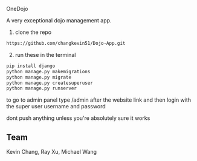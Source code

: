 OneDojo

A very exceptional dojo management app.

1. clone the repo
  ```bash
https://github.com/changkevin51/Dojo-App.git
```
2. run these in the terminal

```bash
pip install django
python manage.py makemigrations
python manage.py migrate
python manage.py createsuperuser
python manage.py runserver
```

to go to admin panel type /admin after the website link and then login with the super user username and password

dont push anything unless you're absolutely sure it works


## Team

Kevin Chang, Ray Xu, Michael Wang

